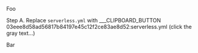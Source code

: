 Foo

Step A. Replace `serverless.yml` with ___CLIPBOARD_BUTTON 03eee8d58ad56817b84197e45c12f2ce83ae8d52:serverless.yml (click the gray text...)

Bar